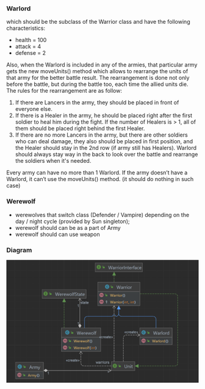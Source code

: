 ### Warlord

which should be the subclass of the Warrior class and have the following characteristics:
- health = 100
- attack = 4
- defense = 2

Also, when the Warlord is included in any of the armies, that particular army gets the new moveUnits() method which allows to rearrange the units of that army 
for the better battle result. The rearrangement is done not only before the battle, but during the battle too, each time the allied units die. The rules for the 
rearrangement are as follow:
1. If there are Lancers in the army, they should be placed in front of everyone else.
2. If there is a Healer in the army, he should be placed right after the first soldier to heal him during the fight. If the number of Healers is > 1, all of them 
should be placed right behind the first Healer.
3. If there are no more Lancers in the army, but there are other soldiers who can deal damage, they also should be placed in first position, and the Healer should 
stay in the 2nd row (if army still has Healers).
Warlord should always stay way in the back to look over the battle and rearrange the soldiers when it's needed.

Every army can have no more than 1 Warlord.
If the army doesn’t have a Warlord, it can’t use the moveUnits() method. (it should do nothing in such case)

### Werewolf
- werewolves that switch class (Defender / Vampire) depending on the day / night cycle (provided by Sun singleton);
- werewolf should can be as a part of Army
- werewolf should can use weapon

### Diagram
![diagram image](https://github.com/bogdansoft/warriors_battle/blob/master/src/main/resources/static/warrior_diagram.png)

